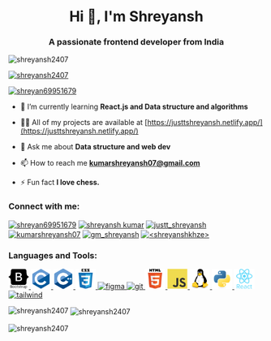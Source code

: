 <h1 align="center">Hi 👋, I'm Shreyansh</h1>
<h3 align="center">A passionate frontend developer from India</h3>

<p align="left"> <img src="https://komarev.com/ghpvc/?username=shreyansh2407&label=Profile%20views&color=0e75b6&style=flat" alt="shreyansh2407" /> </p>

<p align="left"> <a href="https://github.com/ryo-ma/github-profile-trophy"><img src="https://github-profile-trophy.vercel.app/?username=shreyansh2407" alt="shreyansh2407" /></a> </p>

<p align="left"> <a href="https://twitter.com/shreyan69951679" target="blank"><img src="https://img.shields.io/twitter/follow/shreyan69951679?logo=twitter&style=for-the-badge" alt="shreyan69951679" /></a> </p>

- 🌱 I’m currently learning **React.js and Data structure and algorithms**

- 👨‍💻 All of my projects are available at [https://justtshreyansh.netlify.app/](https://justtshreyansh.netlify.app/)

- 💬 Ask me about **Data structure and web dev**

- 📫 How to reach me **kumarshreyansh07@gmail.com**

- ⚡ Fun fact **I love chess.**

<h3 align="left">Connect with me:</h3>
<p align="left">
<a href="https://twitter.com/shreyan69951679" target="blank"><img align="center" src="https://raw.githubusercontent.com/rahuldkjain/github-profile-readme-generator/master/src/images/icons/Social/twitter.svg" alt="shreyan69951679" height="30" width="40" /></a>
<a href="https://fb.com/shreyansh kumar" target="blank"><img align="center" src="https://raw.githubusercontent.com/rahuldkjain/github-profile-readme-generator/master/src/images/icons/Social/facebook.svg" alt="shreyansh kumar" height="30" width="40" /></a>
<a href="https://instagram.com/justt_shreyansh" target="blank"><img align="center" src="https://raw.githubusercontent.com/rahuldkjain/github-profile-readme-generator/master/src/images/icons/Social/instagram.svg" alt="justt_shreyansh" height="30" width="40" /></a>
<a href="https://www.hackerrank.com/kumarshreyansh07" target="blank"><img align="center" src="https://raw.githubusercontent.com/rahuldkjain/github-profile-readme-generator/master/src/images/icons/Social/hackerrank.svg" alt="kumarshreyansh07" height="30" width="40" /></a>
<a href="https://www.leetcode.com/gm_shreyansh" target="blank"><img align="center" src="https://raw.githubusercontent.com/rahuldkjain/github-profile-readme-generator/master/src/images/icons/Social/leet-code.svg" alt="gm_shreyansh" height="30" width="40" /></a>
<a href="https://auth.geeksforgeeks.org/user/<shreyanshkhze>" target="blank"><img align="center" src="https://raw.githubusercontent.com/rahuldkjain/github-profile-readme-generator/master/src/images/icons/Social/geeks-for-geeks.svg" alt="<shreyanshkhze>" height="30" width="40" /></a>
</p>

<h3 align="left">Languages and Tools:</h3>
<p align="left"> <a href="https://getbootstrap.com" target="_blank" rel="noreferrer"> <img src="https://raw.githubusercontent.com/devicons/devicon/master/icons/bootstrap/bootstrap-plain-wordmark.svg" alt="bootstrap" width="40" height="40"/> </a> <a href="https://www.cprogramming.com/" target="_blank" rel="noreferrer"> <img src="https://raw.githubusercontent.com/devicons/devicon/master/icons/c/c-original.svg" alt="c" width="40" height="40"/> </a> <a href="https://www.w3schools.com/cpp/" target="_blank" rel="noreferrer"> <img src="https://raw.githubusercontent.com/devicons/devicon/master/icons/cplusplus/cplusplus-original.svg" alt="cplusplus" width="40" height="40"/> </a> <a href="https://www.w3schools.com/css/" target="_blank" rel="noreferrer"> <img src="https://raw.githubusercontent.com/devicons/devicon/master/icons/css3/css3-original-wordmark.svg" alt="css3" width="40" height="40"/> </a> <a href="https://www.figma.com/" target="_blank" rel="noreferrer"> <img src="https://www.vectorlogo.zone/logos/figma/figma-icon.svg" alt="figma" width="40" height="40"/> </a> <a href="https://git-scm.com/" target="_blank" rel="noreferrer"> <img src="https://www.vectorlogo.zone/logos/git-scm/git-scm-icon.svg" alt="git" width="40" height="40"/> </a> <a href="https://www.w3.org/html/" target="_blank" rel="noreferrer"> <img src="https://raw.githubusercontent.com/devicons/devicon/master/icons/html5/html5-original-wordmark.svg" alt="html5" width="40" height="40"/> </a> <a href="https://developer.mozilla.org/en-US/docs/Web/JavaScript" target="_blank" rel="noreferrer"> <img src="https://raw.githubusercontent.com/devicons/devicon/master/icons/javascript/javascript-original.svg" alt="javascript" width="40" height="40"/> </a> <a href="https://www.linux.org/" target="_blank" rel="noreferrer"> <img src="https://raw.githubusercontent.com/devicons/devicon/master/icons/linux/linux-original.svg" alt="linux" width="40" height="40"/> </a> <a href="https://www.python.org" target="_blank" rel="noreferrer"> <img src="https://raw.githubusercontent.com/devicons/devicon/master/icons/python/python-original.svg" alt="python" width="40" height="40"/> </a> <a href="https://reactjs.org/" target="_blank" rel="noreferrer"> <img src="https://raw.githubusercontent.com/devicons/devicon/master/icons/react/react-original-wordmark.svg" alt="react" width="40" height="40"/> </a> <a href="https://tailwindcss.com/" target="_blank" rel="noreferrer"> <img src="https://www.vectorlogo.zone/logos/tailwindcss/tailwindcss-icon.svg" alt="tailwind" width="40" height="40"/> </a> </p>

<p><img align="left" src="https://github-readme-stats.vercel.app/api/top-langs?username=shreyansh2407&show_icons=true&locale=en&layout=compact" alt="shreyansh2407" /></p>

<p>&nbsp;<img align="center" src="https://github-readme-stats.vercel.app/api?username=shreyansh2407&show_icons=true&locale=en" alt="shreyansh2407" /></p>

<p><img align="center" src="https://github-readme-streak-stats.herokuapp.com/?user=shreyansh2407&" alt="shreyansh2407" /></p>
